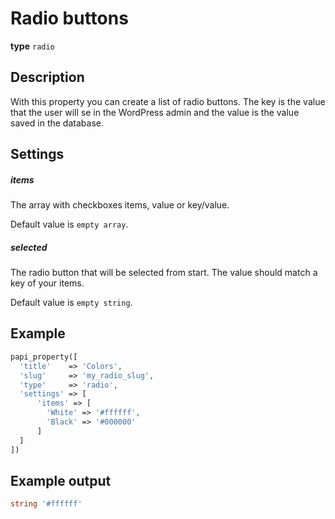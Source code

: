 # Radio buttons

**type** `radio`

## Description

With this property you can create a list of radio buttons. The key is the value that the user will se in the WordPress admin and the value is the value saved in the database.

## Settings

##### items

The array with checkboxes items, value or key/value.

Default value is `empty array`.

##### selected

The radio button that will be selected from start. The value should match a key of your items.

Default value is `empty string`.

## Example

```php
papi_property([
  'title'    => 'Colors',
  'slug'     => 'my_radio_slug',
  'type'     => 'radio',
  'settings' => [
      'items' => [
        'White' => '#ffffff',
        'Black' => '#000000'
      ]
  ]
])
```

## Example output

```php
string '#ffffff'
```
